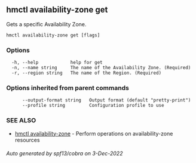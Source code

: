 ## hmctl availability-zone get

Gets a specific Availability Zone.

```
hmctl availability-zone get [flags]
```

### Options

```
  -h, --help            help for get
  -n, --name string     The name of the Availability Zone. (Required)
  -r, --region string   The name of the Region. (Required)
```

### Options inherited from parent commands

```
      --output-format string   Output format (default "pretty-print")
      --profile string         Configuration profile to use
```

### SEE ALSO

* [hmctl availability-zone](hmctl_availability-zone.md)	 - Perform operations on availability-zone resources

###### Auto generated by spf13/cobra on 3-Dec-2022

